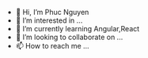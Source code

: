- 👋 Hi, I’m Phuc Nguyen
- 👀 I’m interested in ...
- 🌱 I’m currently learning Angular,React
- 💞️ I’m looking to collaborate on ...
- 📫 How to reach me ...

<!---
pnguyen46/pnguyen46 is a ✨ special ✨ repository because its `README.md` (this file) appears on your GitHub profile.
You can click the Preview link to take a look at your changes.
--->
